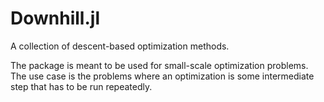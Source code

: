 # Downhill.jl

A collection of descent-based optimization methods.

The package is meant to be used for small-scale optimization problems. 
The use case is the problems where an optimization is some intermediate step 
that has to be run repeatedly.